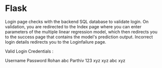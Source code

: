 # Flask
Login page checks with the backend SQL database to validate login.
On validation, you are redirected to the Index page where you can enter parameters of the multiple linear regression model,
which then redirects you to the success page that contains the model's prediction output.
Incorrect login details redirects you to the Loginfailure page.


Valid Login Credentials :

Username    Password
Rohan       abc
Parthiv     123
xyz         xyz
abc         xyz
